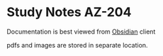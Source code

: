 
# Study Notes AZ-204

Documentation is best viewed from [Obsidian](https://help.obsidian.md/Getting+started/Download+and+install+Obsidian) client 

pdfs and images are stored in separate location.







